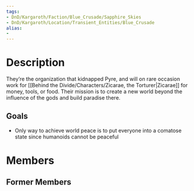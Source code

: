 ```yaml
---
tags:
- DnD/Kargaroth/Faction/Blue_Crusade/Sapphire_Skies
- DnD/Kargaroth/Location/Transient_Entities/Blue_Crusade
alias:
- 
---
```


# Description
They’re the organization that kidnapped Pyre, and will on rare occasion work for [[Behind the Divide/Characters/Zicarae, the Torturer|Zicarae]] for money, tools, or food. Their mission is to create a new world beyond the influence of the gods and build paradise there.

## Goals
- Only way to achieve world peace is to put everyone into a comatose state since humanoids cannot be peaceful

# Members


## Former Members